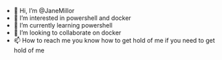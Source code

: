 - 👋 Hi, I’m @JaneMillor
- 👀 I’m interested in powershell and docker 
- 🌱 I’m currently learning powershell
- 💞️ I’m looking to collaborate on docker
- 📫 How to reach me you know how to get hold of me if you need to get hold of me

<!---
JaneMillor/JaneMillor is a ✨ special ✨ repository because its `README.md` (this file) appears on your GitHub profile.
You can click the Preview link to take a look at your changes.
--->
